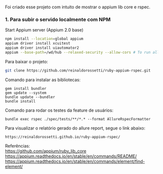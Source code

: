 Foi criado esse projeto com intuito de mostrar o appium lib core e rspec.

### 1. Para subir o servido localmente com NPM

Start Appium server (Appium 2.0 base)  
```sh
npm install --location=global appium  
appium driver install xcuitest  
appium driver install uiautomator2  
appium --base-path=/wd/hub --relaxed-security --allow-cors # To run all tests in local  
```

Para baixar o projeto:  
```sh
git clone https://github.com/reinaldorossetti/ruby-appium-rspec.git  
```

Comando para instalar as bibliotecas:  
```
gem install bundler   
gem update --system  
bundle update --bundler
bundle install  
```

Comando para rodar os testes da feature de usuários:  
```
bundle exec rspec ./spec/tests/**/*.* --format AllureRspecFormatter  
```
Para visualizar o relatório gerado do allure report, segue o link abaixo:
```
https://reinaldorossetti.github.io/ruby-appium-rspec/  
```

Referências:  
https://github.com/appium/ruby_lib_core  
https://appium.readthedocs.io/en/stable/en/commands/README/  
https://appium.readthedocs.io/en/stable/en/commands/element/find-element/  